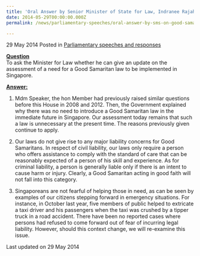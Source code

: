 ```yaml
---
title: 'Oral Answer by Senior Minister of State for Law, Indranee Rajah, to Parliamentary Question on Good Samaritan Law'
date: 2014-05-29T00:00:00.000Z
permalink: /news/parliamentary-speeches/oral-answer-by-sms-on-good-samaritan-law/

---
```



29 May 2014 Posted in [Parliamentary speeches and responses](/news/parliamentary-speeches)


**<u>Question</u>**  
To ask the Minister for Law whether he can give an update on the assessment of a need for a Good Samaritan law to be implemented in Singapore.


**<u>Answer:</u>**  
1. Mdm Speaker, the hon Member had previously raised similar questions before this House in 2008 and 2012. Then, the Government explained why there was no need to introduce a Good Samaritan law in the immediate future in Singapore. Our assessment today remains that such a law is unnecessary at the present time. The reasons previously given continue to apply.

2. Our laws do not give rise to any major liability concerns for Good Samaritans. In respect of civil liability, our laws only require a person who offers assistance to comply with the standard of care that can be reasonably expected of a person of his skill and experience. As for criminal liability, a person is generally liable only if there is an intent to cause harm or injury. Clearly, a Good Samaritan acting in good faith will not fall into this category.

3. Singaporeans are not fearful of helping those in need, as can be seen by examples of our citizens stepping forward in emergency situations. For instance, in October last year, five members of public helped to extricate a taxi driver and his passengers when the taxi was crushed by a tipper truck in a road accident. There have been no reported cases where persons had refused to come forward out of fear of incurring legal liability. However, should this context change, we will re-examine this issue.

<p class="right-side-updated">Last updated on 29 May 2014</p> 

